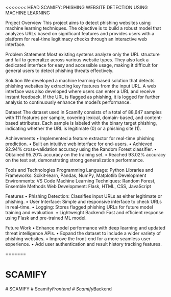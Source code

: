 <<<<<<< HEAD
SCAMIFY: PHISHING WEBSITE DETECTION USING MACHINE LEARNING

Project Overview
This project aims to detect phishing websites using machine learning techniques. The objective is to build a robust model that analyzes URLs based on significant features and provides users with a platform for real-time legitimacy checks through an interactive web interface.

Problem Statement
Most existing systems analyze only the URL structure and fail to generalize across various website types. They also lack a dedicated interface for easy and accessible usage, making it difficult for general users to detect phishing threats effectively.

Solution
We developed a machine learning-based solution that detects phishing websites by extracting key features from the input URL. A web interface was also developed where users can enter a URL and receive instant feedback. If the URL is flagged as phishing, it is logged for further analysis to continuously enhance the model’s performance.

Dataset
The dataset used in Scamify consists of a total of 88,647 samples with 111 features per sample, covering lexical, domain-based, and content-based attributes. Each sample is labeled with the binary target phishing, indicating whether the URL is legitimate (0) or a phishing site (1).

Achievements
•	Implemented a feature extractor for real-time phishing prediction.
•	Built an intuitive web interface for end-users.
•	Achieved 92.94% cross-validation accuracy using the Random Forest classifier.
•	Obtained 95.20% accuracy on the training set.
•	Reached 93.02% accuracy on the test set, demonstrating strong generalization performance.


Tools and Technologies
Programming Language: Python
Libraries and Frameworks: Scikit-learn, Pandas, NumPy, Matplotlib
Development Environments: VS Code
Machine Learning Techniques: Random Forest, Ensemble Methods
Web Development: Flask, HTML, CSS, JavaScript

Features
•	Phishing Detection: Classifies input URLs as either legitimate or phishing.
•	User Interface: Simple and responsive interface to check URLs in real-time.
•	Logging: Stores flagged phishing URLs for future model training and evaluation.
•	Lightweight Backend: Fast and efficient response using Flask and pre-trained ML model.

Future Work
•	Enhance model performance with deep learning and updated threat intelligence APIs.
•	Expand the dataset to include a wider variety of phishing websites.
•	Improve the front-end for a more seamless user experience.
•	Add user authentication and result history tracking features.








=======
# SCAMIFY
>>>>>>>
#   S C A M I F Y  
 #   S c a m i f y _ F r o n t e n d  
 #   S c a m i f y _ B a c k e n d  
 